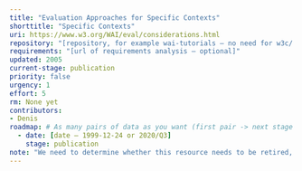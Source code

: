 ```yaml
---
title: "Evaluation Approaches for Specific Contexts"
shorttitle: "Specific Contexts"
uri: https://www.w3.org/WAI/eval/considerations.html
repository: "[repository, for example wai-tutorials – no need for w3c/ or GitHub URL – optional]"
requirements: "[url of requirements analysis – optional]"
updated: 2005
current-stage: publication
priority: false
urgency: 1
effort: 5
rm: None yet
contributors:
- Denis
roadmap: # As many pairs of data as you want (first pair -> next stage in the tool)
  - date: [date – 1999-12-24 or 2020/Q3]
    stage: publication
note: "We need to determine whether this resource needs to be retired, updated, rewritten or combined with other existing resources "
---
```

